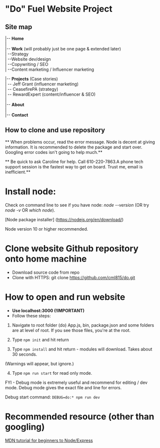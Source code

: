 "Do" Fuel Website Project
=========================

## Site map

|-- **Home**  
|  
|-- **Work** (will probably just be one page & extended later)    
|    --Strategy   
|    --Website dev/design   
|    --Copywriting / SEO   
|    --Content marketing / Influencer marketing  
  
|-- **Projects** (Case stories)  
|   -- Jeff Grant (influencer marketing)  
|   -- CeasefirePA (strategy)  
|   -- RewardExpert (content/influencer & SEO)  
|  
|-- **About**   
|  
|-- **Contact**   

## How to clone and use repository

** When problems occur, read the error message. Node is decent at giving information. It is recommended to delete the package and start over. Googling error codes isn't going to help much.**

** Be quick to ask Caroline for help. Call 610-220-7863.A phone tech support session is the fastest way to get on board. Trust me, email is inefficient.**

# Install node:

Check on command line to see if you have node: *node --version* (OR try *node -v* OR *which node*).

[Node package installer] (https://nodejs.org/en/download/)

Node version 10 or higher recommended. 

# Clone website Github repository onto home machine 

* Download source code from repo
* Clone with HTTPS: git clone https://github.com/cml815/do.git

# How to open and run website

* **Use localhost:3000 (!IMPORTANT)**
* Follow these steps:

1) Navigate to root folder (do) App.js, bin, package.json and some folders are at level of root. If you see those files, you're at the root. 

2) Type ```npm init``` and hit return

3) Type ```npm install``` and hit return - modules will download. Takes about 30 seconds. 

(Warnings will appear, but ignore.)

4) Type ```npm run start``` for read only mode. 

FYI - Debug mode is extremely useful and recommend for editing / dev mode. Debug mode gives the exact file and line for errors. 

Debug start command: ```DEBUG=do:* npm run dev```

# Recommended resource (other than googling)

[MDN tutorial for beginners to Node/Express](https://developer.mozilla.org/en-US/docs/Learn/Server-side/Express_Nodejs/Introduction)



